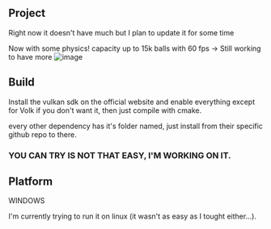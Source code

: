 ## Project

Right now it doesn't have much but I plan to update it for some time

Now with some physics!
capacity up to 15k balls with 60 fps -> Still working to have more
![image](https://github.com/user-attachments/assets/888d713a-de1a-450a-b1c2-a9e5e3d91722)

## Build

Install the vulkan sdk on the official website and enable everything except for Volk if you don't want it, then just compile with cmake.

every other dependency has it's folder named, just install from their specific github repo to there.
### YOU CAN TRY IS NOT THAT EASY, I'M WORKING ON IT.

## Platform
WINDOWS

I'm currently trying to run it on linux (it wasn't as easy as I tought either...).
